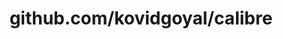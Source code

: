 ---
layout: post
title: github.com/kovidgoyal/calibre
categories: link
tags: [انگلیسی, گیت‌هاب, برنامه‌نویسی]
---